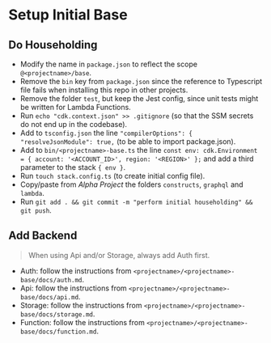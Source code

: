 # Setup Initial Base

## Do Householding

- Modify the name in `package.json` to reflect the scope `@<projectname>/base`.
- Remove the `bin` key from `package.json` since the reference to Typescript file fails when installing this repo in other projects.
- Remove the folder `test`, but keep the Jest config, since unit tests might be written for Lambda Functions.
- Run `echo "cdk.context.json" >> .gitignore` (so that the SSM secrets do not end up in the codebase).
- Add to `tsconfig.json` the line `"compilerOptions": { "resolveJsonModule": true,` (to be able to import package.json).
- Add to `bin/<projectname>-base.ts` the line `const env: cdk.Environment = { account: '<ACCOUNT_ID>', region: '<REGION>' };` and add a third parameter to the stack `{ env }`.
- Run `touch stack.config.ts` (to create initial config file).
- Copy/paste from *Alpha Project* the folders `constructs`, `graphql` and `lambda`.
- Run `git add . && git commit -m "perform initial householding" && git push`.

## Add Backend

> When using Api and/or Storage, always add Auth first.

- Auth: follow the instructions from `<projectname>/<projectname>-base/docs/auth.md`.
- Api: follow the instructions from `<projectname>/<projectname>-base/docs/api.md`.
- Storage: follow the instructions from `<projectname>/<projectname>-base/docs/storage.md`.
- Function: follow the instructions from `<projectname>/<projectname>-base/docs/function.md`.
